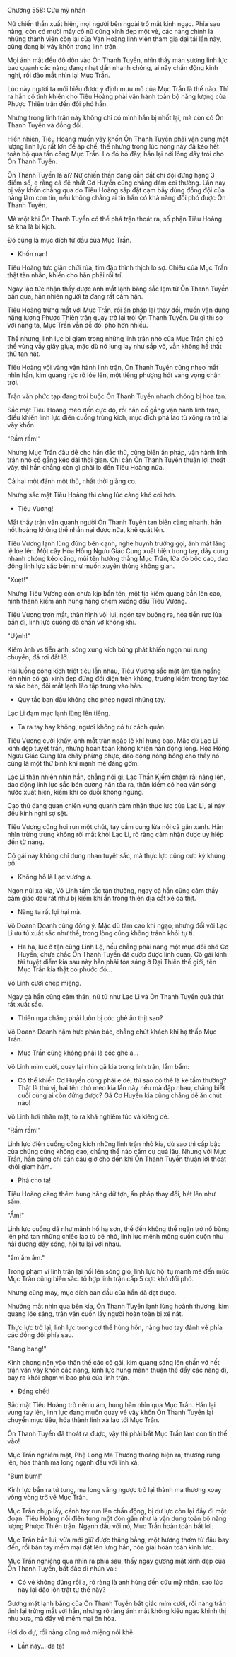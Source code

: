 




Chương 558: Cứu mỹ nhân


Nữ chiến thần xuất hiện, mọi người bên ngoài trố mắt kinh ngạc. Phía sau nàng, còn có mười mấy cô nữ cũng xinh đẹp một vẻ, các nàng chính là những thành viên còn lại của Vạn Hoàng linh viện tham gia đại tái lần này, cũng đang bị vây khốn trong linh trận.

Mọi ánh mắt đều đổ dồn vào Ôn Thanh Tuyền, nhìn thấy màn sương linh lực bao quanh các nàng đang nhạt dần nhanh chóng, ai nấy chấn động kinh nghi, rồi đảo mắt nhìn lại Mục Trần.

Lúc này người ta mới hiểu được ý định mưu mô của Mục Trần là thế nào. Thì ra hắn cố tình khiến cho Tiêu Hoàng phải vận hành toàn bộ năng lượng của Phược Thiên trận đến đối phó hắn.

Nhưng trong linh trận này không chỉ có mình hắn bị nhốt lại, mà còn có Ôn Thanh Tuyền và đồng đội.

Hiển nhiên, Tiêu Hoàng muốn vây khốn Ôn Thanh Tuyền phải vận dụng một lượng linh lực rất lớn để áp chế, thế nhưng trong lúc nóng nảy đã kéo hết toàn bộ qua tấn công Mục Trần. Lo đó bỏ đây, hắn lại nới lỏng dây trói cho Ôn Thanh Tuyền.

Ôn Thanh Tuyền là ai? Nữ chiến thần đang dẫn dắt chi đội đứng hạng 3 điểm số, e rằng cả đệ nhất Cơ Huyền cũng chẳng dám coi thường. Lần này bị vây khốn chẳng qua do Tiêu Hoàng sắp đặt cạm bẫy dùng đồng đội của nàng làm con tin, nếu không chẳng ai tin hắn có khả năng đối phó được Ôn Thanh Tuyền.

Mà một khi Ôn Thanh Tuyền có thể phá trận thoát ra, số phận Tiêu Hoàng sẽ khá là bi kịch.

Đó cũng là mục đích từ đầu của Mục Trần.

- Khốn nạn!

Tiêu Hoàng tức giận chửi rủa, tim đập thình thịch lo sợ. Chiêu của Mục Trần thật tàn nhẫn, khiến cho hắn phải rối trí.

Ngay lập tức nhận thấy được ánh mắt lạnh băng sắc lẹm từ Ôn Thanh Tuyền bắn qua, hẳn nhiên người ta đang rất căm hận.

Tiêu Hoàng trừng mắt với Mục Trần, rồi ấn pháp lại thay đổi, muốn vận dụng năng lượng Phược Thiên trận quay trở lại trói Ôn Thanh Tuyền. Dù gì thì so với nàng ta, Mục Trần vẫn dễ đối phó hơn nhiều.

Thế nhưng, linh lực bị giam trong những linh trận nhỏ của Mục Trần chỉ có thể vùng vẫy giãy giụa, mặc dù nó lung lay như sắp vỡ, vẫn không hề thất thủ tan nát.

Tiêu Hoàng vội vàng vận hành linh trận, Ôn Thanh Tuyền cũng nheo mắt nhìn hắn, kim quang rực rỡ lóe lên, một tiếng phượng hót vang vọng chân trời.

Trận văn phức tạp đang trói buộc Ôn Thanh Tuyền nhanh chóng bị hòa tan.

Sắc mặt Tiêu Hoàng méo đến cực độ, rồi hắn cố gắng vận hành linh trận, điều khiển linh lực điên cuồng trùng kích, mục đích phá lao tù xông ra trở lại vây khốn.

"Rầm rầm!"

Nhưng Mục Trần đâu dễ cho hắn đắc thủ, cũng biến ấn pháp, vận hành linh trận nhỏ cố gắng kéo dài thời gian. Chỉ cần Ôn Thanh Tuyền thuận lợi thoát vây, thì hắn chẳng còn gì phải lo đến Tiêu Hoàng nữa.

Cả hai một đánh một thủ, nhất thời giằng co.

Nhưng sắc mặt Tiêu Hoàng thì càng lúc càng khó coi hơn.

- Tiêu Vương!

Mắt thấy trận văn quanh người Ôn Thanh Tuyền tan biến càng nhanh, hắn hốt hoảng không thể nhẫn nại được nữa, khẽ quát lên.

Tiêu Vương lạnh lùng đứng bên cạnh, nghe huynh trưởng gọi, ánh mắt lăng lệ lóe lên. Một cây Hỏa Hồng Ngưu Giác Cung xuất hiện trong tay, dây cung nhanh chóng kéo căng, mũi tên hướng thẳng Mục Trần, lửa đỏ bốc cao, dao động linh lực sắc bén như muốn xuyên thủng không gian.

"Xoẹt!"

Nhưng Tiêu Vương còn chưa kịp bắn tên, một tia kiếm quang bắn lên cao, hình thành kiếm ảnh hung hăng chém xuống đầu Tiêu Vương.

Tiêu Vương trợn mắt, thân hình vội lui, ngón tay buông ra, hỏa tiễn rực lửa bắn đi, linh lực cuồng dã chấn vỡ không khí.

"Uỳnh!"

Kiếm ảnh vs tiễn ảnh, sóng xung kích bùng phát khiến ngọn núi rung chuyển, đá rơi đất lở.

Hai luồng công kích triệt tiêu lẫn nhau, Tiêu Vương sắc mặt âm tàn ngẩng lên nhìn cô gái xinh đẹp đứng đối diện trên không, trường kiếm trong tay tỏa ra sắc bén, đôi mắt lạnh lẽo tập trung vào hắn.

- Quy tắc ban đầu không cho phép ngươi nhúng tay.

Lạc Li đạm mạc lạnh lùng lên tiếng.

- Ta ra tay hay không, ngươi không có tư cách quản.

Tiêu Vương cười khẩy, ánh mắt tràn ngập lệ khí hung bạo. Mặc dù Lạc Li xinh đẹp tuyệt trần, nhưng hoàn toàn không khiến hắn động lòng. Hỏa Hồng Ngưu Giác Cung lửa cháy phừng phực, dao động nóng bỏng cho thấy nó cũng là một thứ binh khí mạnh mẽ đáng gờm.

Lạc Li thản nhiên nhìn hắn, chẳng nói gì, Lạc Thần Kiếm chậm rãi nâng lên, dao động linh lực sắc bén cường hãn tỏa ra, thân kiếm có hoa văn sóng nước xuất hiện, kiếm khí co duỗi không ngừng.

Cao thủ đang quan chiến xung quanh cảm nhận thực lực của Lạc Li, ai náy đều kinh nghi sợ sệt.

Tiêu Vương cũng hơi run một chút, tay cầm cung lửa nổi cả gân xanh. Hắn nhìn trừng trừng không rời mắt khỏi Lạc Li, rõ ràng cảm nhận được uy hiếp đến từ nàng.

Cô gái này không chỉ dung nhan tuyệt sắc, mà thực lực cũng cực kỳ khủng bố.

- Không hổ là Lạc vương a.

Ngọn núi xa kia, Võ Linh tấm tắc tán thưởng, ngay cả hắn cũng cảm thấy cảm giác đau rát như bị kiếm khí ẩn trong thiên địa cắt xé da thịt.

- Nàng ta rất lợi hại mà.

Võ Doanh Doanh cũng đồng ý. Mặc dù tâm cao khí ngạo, nhưng đối với Lạc Li ưu tú xuất sắc như thế, trong lòng cũng không tránh khỏi tự ti.

- Ha ha, lúc ở tận cùng Linh Lộ, nếu chẳng phải nàng một mực đối phó Cơ Huyền, chưa chắc Ôn Thanh Tuyền đã cướp được linh quan. Cô gái kinh tài tuyệt diễm kia sau này hẳn phải tỏa sáng ở Đại Thiên thế giới, tên Mục Trần kia thật có phước đó...

Võ Linh cười chép miệng.

Ngay cả hắn cũng cảm thán, nữ tử như Lạc Li và Ôn Thanh Tuyền quả thật rất xuất sắc.

- Thiên nga chẳng phải luôn bị cóc ghẻ ăn thịt sao?

Võ Doanh Doanh hậm hực phản bác, chẳng chút khách khí hạ thấp Mục Trần.

- Mục Trần cũng không phải là cóc ghẻ a...

Võ Linh mỉm cười, quay lại nhìn gã kia trong linh trận, lẩm bẩm:

- Có thể khiến Cơ Huyền cũng phải e dè, thì sao có thể là kẻ tầm thường? Thật là thú vị, hai tên chó mèo kia lần này nếu mà đập nhau, chẳng biết cuối cùng ai còn đứng được? Gã Cơ Huyền kia cũng chẳng dễ ăn chút nào!

Võ Linh hơi nhăn mặt, tỏ ra khá nghiêm túc và kiêng dè.

"Rầm rầm!"

Linh lực điên cuồng công kích những linh trận nhỏ kia, dù sao thì cấp bậc của chúng cũng không cao, chẳng thể nào cầm cự quá lâu. Nhưng với Mục Trần, hắn cũng chỉ cần câu giờ cho đến khi Ôn Thanh Tuyền thuận lợi thoát khỏi giam hãm.

- Phá cho ta!

Tiêu Hoàng càng thêm hung hăng dữ tợn, ấn pháp thay đổi, hét lên như sấm.

"Ầm!"

Linh lực cuồng dã như mãnh hổ hạ sơn, thế đến không thể ngăn trở nổ bùng lên phá tan những chiếc lao tù bé nhỏ, linh lực mênh mông cuồn cuộn như hải dương dậy sóng, hội tụ lại với nhau.

"ầm ầm ầm."

Trong phạm vi linh trận lại nổi lên sóng gió, linh lực hội tụ mạnh mẽ đến mức Mục Trần cũng biến sắc. tổ hợp linh trận cấp 5 cực khó đối phó.

Nhưng cũng may, mục đích ban đầu của hắn đã đạt được.

Nhướng mắt nhìn qua bên kia, Ôn Thanh Tuyền lạnh lùng hoành thương, kim quang lóe sáng, trận văn cuốn lấy người hoàn toàn bị xé nát.

Thực lực trở lại, linh lực trong cơ thể hùng hồn, nàng huơ tay đánh về phía các đồng đội phía sau.

"Bang bang!"

Kình phong nện vào thân thể các cô gái, kim quang sáng lên chấn vỡ hết trận văn vây khốn các nàng, kình lực hung mãnh thuận thế đẩy các nàng đi, bay ra khỏi phạm vi bao phủ của linh trận.

- Đáng chết!

Sắc mặt Tiêu Hoàng trở nên u ám, hung hãn nhìn qua Mục Trần. Hắn lại vung tay lên, linh lực đang muốn quay về vây khốn Ôn Thanh Tuyền lại chuyển mục tiêu, hóa thành linh xà lao tới Mục Trần.

Ôn Thanh Tuyền đã thoát ra được, vậy thì phải bắt Mục Trần làm con tin thế vào!

Mục Trần nghiêm mặt, Phệ Long Ma Thương thoáng hiện ra, thương rung lên, hóa thành ma long ngạnh đấu với linh xà.

"Bùm bùm!"

Kình lực bắn ra tứ tung, ma long văng ngược trở lại thành ma thương xoay vòng vòng trở về Mục Trần.

Mục Trần chụp lấy, cánh tay run lên chấn động, bị dư lực còn lại đẩy đi một đoạn. Tiêu Hoàng nổi điên tung một đòn gần như là vận dụng toàn bộ năng lượng Phược Thiên trận. Ngạnh đấu với nó, Mục Trần hoàn toàn bất lợi.

Mục Trần bắn lui, vừa mới giữ được thăng bằng, một hương thơm từ đâu bay đến, rồi bàn tay mềm mại đặt lên lưng hắn, hóa giải hoàn toàn kình lực.

Mục Trần nghiêng qua nhìn ra phía sau, thấy ngay gương mặt xinh đẹp của Ôn Thanh Tuyền, bất đắc dĩ nhún vai:

- Có vẻ không đúng rồi a, rõ ràng là anh hùng đến cứu mỹ nhân, sao lúc này lại đảo lộn trật tự thế này?

Gương mặt lạnh băng của Ôn Thanh Tuyền bất giác mỉm cười, rồi nàng trấn tĩnh lại trừng mắt với hắn, nhưng rõ ràng ánh mắt không kiêu ngạo khinh thị như xưa, mà đầy vẻ mềm mại ôn hòa.

Hơi do dự, rồi nàng cũng mở miệng nói khẽ.

- Lần này... đa tạ!




